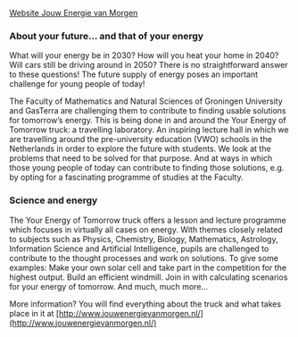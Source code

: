 [Website Jouw Energie van Morgen](http://www.jouwenergievanmorgen.nl/)

### About your future... and that of your energy
What will your energy be in 2030? How will you heat your home in 2040? Will cars still be driving around in 2050? There is no straightforward answer to these questions! The future supply of energy poses an important challenge for young people of today!

The Faculty of Mathematics and Natural Sciences of Groningen University and GasTerra are challenging them to contribute to finding usable solutions for tomorrow’s energy. This is being done in and around the Your Energy of Tomorrow truck: a travelling laboratory. An inspiring lecture hall in which we are travelling around the pre-university education (VWO) schools in the Netherlands in order to explore the future with students. We look at the problems that need to be solved for that purpose. And at ways in which those young people of today can contribute to finding those solutions, e.g. by opting for a fascinating programme of studies at the Faculty.

### Science and energy
The Your Energy of Tomorrow truck offers a lesson and lecture programme which focuses in virtually all cases on energy. With themes closely related to subjects such as Physics, Chemistry, Biology, Mathematics, Astrology, Information Science and Artificial Intelligence, pupils are challenged to contribute to the thought processes and work on solutions. To give some examples: Make your own solar cell and take part in the competition for the highest output. Build an efficient windmill. Join in with calculating scenarios for your energy of tomorrow. And much, much more…

More information? You will find everything about the truck and what takes place in it at [http://www.jouwenergievanmorgen.nl/](http://www.jouwenergievanmorgen.nl/)